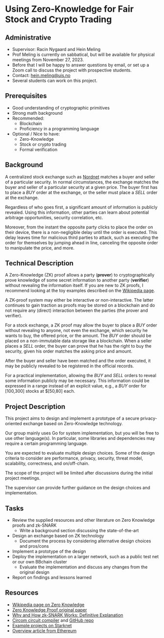 # Using Zero-Knowledge for Fair Stock and Crypto Trading

## Administrative

- Supervisor: Racin Nygaard and Hein Meling
- Prof Meling is currently on sabbatical, but will be available for physical meetings from November 27, 2023.
- Before that I will be happy to answer questions by email, or set up a Zoom call to discuss the project with prospective students.
- Contact: <hein.meling@uis.no>
- Several students can work on this project.

## Prerequisites

- Good understanding of cryptographic primitives
- Strong math background
- Recommended:
  - Blockchain
  - Proficiency in a programming language
- Optional / Nice to have:
  - Zero-Knowledge
  - Stock or crypto trading
  - Formal verification

## Background

A centralized stock exchange such as [Nordnet][1] matches a buyer and seller of a particular security.
In normal circumstances, the exchange matches the buyer and seller of a particular security at a given price.
The buyer first has to place a *BUY* order at the exchange, or the seller must place a *SELL* order at the exchange.

Regardless of who goes first, a significant amount of information is publicly revealed.
Using this information, other parties can learn about potential arbitrage opportunities, security correlation, etc.

Moreover, from the instant the opposite party clicks to place the order on their device, there is a non-negligible delay until the order is executed.
This delay leaves time for malicious third parties to attack, such as executing the order for themselves by jumping ahead in line, canceling the opposite order to manipulate the price, and more.

## Technical Description

A Zero-Knowledge (ZK) proof allows a party (**prover**) to cryptographically prove knowledge of some secret information to another party (**verifier**) without revealing the information itself.
If you are new to ZK proofs, I recommend looking at the toy examples described on the [Wikipedia page][2].

A ZK-proof system may either be interactive or non-interactive.
The latter continues to gain traction as proofs may be stored on a blockchain and do not require any (direct) interaction between the parties (the prover and verifier).

For a stock exchange, a ZK proof may allow the buyer to place a *BUY* order without revealing to anyone, not even the exchange, which security he wants to buy, the offered price, or the amount.
The *BUY* order should be placed on a non-immutable data storage like a blockchain.
When a seller places a *SELL* order, the buyer can prove that he has the right to buy the security, given his order matches the asking price and amount.

After the buyer and seller have been matched and the order executed, it may be publicly revealed to be registered in the official records.

For a practical implementation, allowing the *BUY* and *SELL* orders to reveal some information publicly may be necessary.
This information could be expressed in a range instead of an explicit value, e.g., a *BUY* order for [100,300] stocks at $[50,80] each.

## Project Description

This project aims to design and implement a prototype of a secure privacy-oriented exchange based on Zero-Knowledge technology.

Our group mainly uses Go for system implementation, but you will be free to use other language(s).
In particular, some libraries and dependencies may require a certain programming language.

You are expected to evaluate multiple design choices.
Some of the design criteria to consider are performance, privacy, security, threat model, scalability, correctness, and on/off-chain.

The scope of the project will be limited after discussions during the initial project meetings.

The supervisor can provide further guidance on the design choices and implementation.

## Tasks

- Review the supplied resources and other literature on Zero Knowledge proofs and zk-SNARK
  - Write a background section discussing the state-of-the-art
- Design an exchange based on ZK technology
  - Document the process by considering alternative design choices and pros/cons
- Implement a prototype of the design
- Deploy the implementation on a larger network, such as a public test net or our own BBchain cluster
  - Evaluate the implementation and discuss any changes from the original design
- Report on findings and lessons learned

## Resources

- [Wikipedia page on Zero Knowledge][2]
- [Zero Knowledge Proof original paper][6]
- [Why and How zk-SNARK Works: Definitive Explanation][8]
- [Circom circuit compiler][3] and [GitHub repo][5]
- [Example projects on Starknet][4]
- [Overview article from Ethereum][7]

[1]: https://www.nordnet.no/market/stocks/16119063-microsoft
[2]: https://en.wikipedia.org/wiki/Zero-knowledge_proof
[3]: https://docs.circom.io/getting-started/installation/
[4]: https://www.dappland.com/category/defi
[5]: https://github.com/iden3/circom
[6]: https://web.archive.org/web/20110706185820id_/http://crypto.cs.mcgill.ca/~crepeau/COMP647/2007/TOPIC02/GMR89.pdf
[7]: https://ethereum.org/en/zero-knowledge-proofs/
[8]: https://arxiv.org/pdf/1906.07221.pdf%EF%BC%9B
